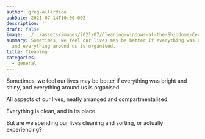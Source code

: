 ```yaml
---
author: greg-allardice
pubDate: 2021-07-14T10:00:00Z
description: ''
draft: false
image: ../../assets/images/2021/07/Cleaning-windows-at-the-Shiodome-Center.jpeg
summary: Sometimes, we feel our lives may be better if everything was bright and shiny,
  and everything around us is organised.
title: Cleaning
categories:
  - general
---
```


Sometimes, we feel our lives may be better if everything was bright and shiny, and everything around us is organised.

All aspects of our lives, neatly arranged and compartmentalised.

Everything is clean, and in its place.

But are we spending our lives cleaning and sorting, or actually experiencing?
